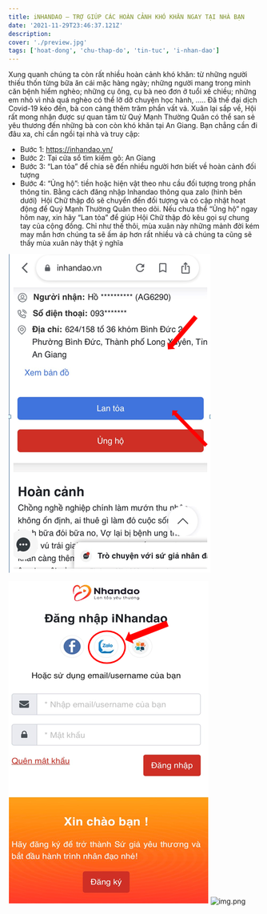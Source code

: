```yaml
---
title: iNHANDAO – TRỢ GIÚP CÁC HOÀN CẢNH KHÓ KHĂN NGAY TẠI NHÀ BẠN
date: '2021-11-29T23:46:37.121Z'
description: 
cover: './preview.jpg'
tags: ['hoat-dong', 'chu-thap-do', 'tin-tuc', 'i-nhan-dao']
---
```


  Xung quanh chúng ta còn rất nhiều hoàn cảnh khó khăn: từ những người thiếu thốn từng bữa ăn cái mặc hàng ngày; những người mang trong mình căn bệnh hiểm nghèo; những cụ ông, cụ bà neo đơn ở tuổi xế chiều; những em nhỏ vì nhà quá nghèo có thể lỡ dỡ chuyện học hành, ….. Đã thế đại dịch Covid-19 kéo đến, bà con càng thêm trăm phần vất vả.
  Xuân lại sắp về, Hội rất mong nhận được sự quan tâm từ Quý Mạnh Thường Quân có thể san sẻ yêu thương đến những bà con còn khó khăn tại An Giang.
  Bạn chẳng cần đi đâu xa, chỉ cần ngồi tại nhà và truy cập:
- Bước 1: https://inhandao.vn/
- Bước 2: Tại cửa sổ tìm kiếm gõ: An Giang
- Bước 3: “Lan tỏa” để chia sẽ đến nhiều người hơn biết về hoàn cảnh đối tượng
- Bước 4: “Ủng hộ”: tiền hoặc hiện vật theo nhu cầu đối tượng trong phần thông tin. Bằng cách đăng nhập Inhandao thông qua zalo (hình bên dưới)
️  Hội Chữ thập đỏ sẽ chuyển đến đối tượng và có cập nhật hoạt động để Quý Mạnh Thường Quân theo dõi.
  Nếu chưa thể “Ủng hộ” ngay hôm nay, xin hãy “Lan tỏa” để giúp Hội Chữ thập đỏ kêu gọi sự chung tay của cộng đồng.
  Chỉ như thế thôi, mùa xuân này những mảnh đời kém may mắn hơn chúng ta sẽ ấm áp hơn rất nhiều và cả chúng ta cũng sẽ thấy mùa xuân này thật ý nghĩa

![i_nhân đạo](1.png "i nhân đạo ")

![i_nhân đạo](2.png "i nhân đạo")
![img.png](img.png)